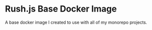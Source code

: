 # Rush.js Base Docker Image

A base docker image I created to use with all of my monorepo projects.
